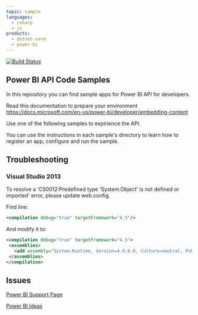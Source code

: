 ```yaml
---
topic: sample
languages:
  - csharp
  - js
products:
  - dotnet-core
  - power-bi
---
```


[![Build Status](https://powerbi.visualstudio.com/Embedded/_apis/build/status/Devolper-Samples-Azure%20Web%20App%20for%20ASP.NET-CI?branchName=master)](https://powerbi.visualstudio.com/Embedded/_build/latest?definitionId=2824&branchName=master)

## Power BI API Code Samples

In this repository you can find sample apps for Power BI API for developers.

Read this documentation to prepare your environment
https://docs.microsoft.com/en-us/power-bi/developer/embedding-content

Use one of the following samples to expirience the API.

You can use the instructions in each sample's directory to learn how to register an app, configure and run the sample.


## Troubleshooting

### Visual Studio 2013
To resolve a 'CS0012:Predefined type 'System.Object' is not defined or imported' error, please update web.config.

Find line:
 ```xml
 <compilation debug="true" targetFramework="4.5"/>
 ```
 
 And modify it to:
 
 ```xml
 <compilation debug="true" targetFramework="4.5">
  <assemblies>     
    <add assembly="System.Runtime, Version=4.0.0.0, Culture=neutral, PublicKeyToken=b03f5f7f11d50a3a" />   
  </assemblies>
</compilation>
```

## Issues
[Power BI Support Page](https://powerbi.microsoft.com/en-us/support/)

[Power BI Ideas](https://ideas.powerbi.com)
